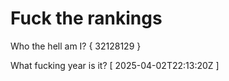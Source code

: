 # Fuck the rankings

Who the hell am I?
{ 32128129 }

What fucking year is it?
[ 2025-04-02T22:13:20Z ]
